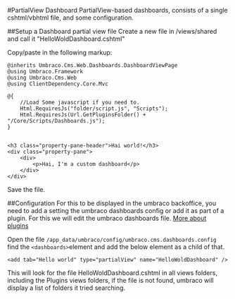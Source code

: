 #PartialView Dashboard
PartialView-based dashboards, consists of a single cshtml/vbhtml file, and some configuration.

##Setup a Dashboard partial view file
Create a new file in /views/shared and call it "HelloWoldDashboard.cshtml"

Copy/paste in the following markup:

	@inherits Umbraco.Cms.Web.Dashboards.DashboardViewPage
	@using Umbraco.Framework
	@using Umbraco.Cms.Web
	@using ClientDependency.Core.Mvc

	@{
	    //Load Some javascript if you need to.
	    Html.RequiresJs("folder/script.js", "Scripts");
	    Html.RequiresJs(Url.GetPluginsFolder() +  "/Core/Scripts/Dashboards.js");         
	}  


	<h3 class="property-pane-header">Hai world!</h3>
	<div class="property-pane">
		<div>
			<p>Hai, I'm a custom dashboard</p>
		</div>
	</div>
	
Save the file.

##Configuration
For this to be displayed in the umbraco backoffice, you need to add a setting the umbraco dashboards config or add it as part of a plugin. For this we will edit the umbraco dashboards file.  [More about plugins](../plugins/index.md)

Open the file `/app_data/umbraco/config/umbraco.cms.dashboards.config` find the `<dashboards>`element and add the below element as a child of that.

	<add tab="Hello world" type="partialView" name="HelloWoldDashboard" />
	
This will look for the file HelloWoldDashboard.cshtml in all views folders, including the Plugins views folders, if the file is not found, umbraco will display a list of folders it tried searching.
